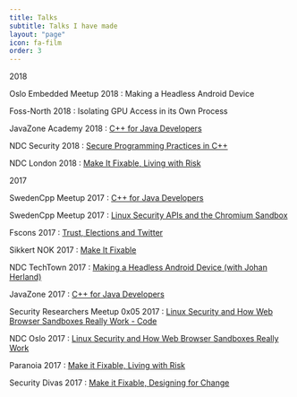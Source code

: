```yaml
---
title: Talks
subtitle: Talks I have made
layout: "page"
icon: fa-film
order: 3
---
```


2018

Oslo Embedded Meetup 2018 : Making a Headless Android Device

Foss-North 2018 : Isolating GPU Access in its Own Process

JavaZone Academy 2018 : [C++ for Java Developers](/2018/02/06/cpp_for_java_devs.html)

NDC Security 2018 : [Secure Programming Practices in C++](/2018/01/24/secure_programming_cpp.html)

NDC London 2018 : [Make It Fixable, Living with Risk](/2018/01/19/living_with_risk.html)

2017

SwedenCpp Meetup 2017 : [C++ for Java Developers](/2017/11/16/cpp_for_java_devs.html)

SwedenCpp Meetup 2017 : [Linux Security APIs and the Chromium Sandbox](/2017/11/16/linux_browser_sandboxes.html)

Fscons 2017 : [Trust, Elections and Twitter](/2017/11/05/trust_elections_and_twitter.html)

Sikkert NOK 2017 : [Make It Fixable](/2017/10/26/make_it_fixable.html)

NDC TechTown 2017 : [Making a Headless Android Device (with Johan Herland)](/2017/10/23/headless_android_device.html)

JavaZone 2017 : [C++ for Java Developers](/2017/09/13/cpp_for_java_devs.html)

Security Researchers Meetup 0x05 2017 : [Linux Security and How Web Browser Sandboxes Really Work - Code](/2017/06/19/linux_security_sandboxes.html)

NDC Oslo 2017 : [Linux Security and How Web Browser Sandboxes Really Work](/2017/06/15/linux-browser-sandboxes.html)

Paranoia 2017 : [Make it Fixable, Living with Risk](/2017/05/10/living-with-risk.html)

Security Divas 2017 : [Make it Fixable, Designing for Change](/2017/01/26/designing-for-change.html)